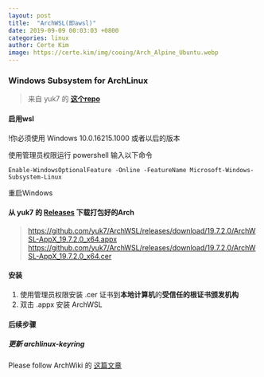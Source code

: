 ```yaml
---
layout:	post
title:	"ArchWSL(即awsl)"
date: 2019-09-09 00:03:03 +0800
categories: linux
author: Certe Kim
image: https://certe.kim/img/cooing/Arch_Alpine_Ubuntu.webp
---
```


### Windows Subsystem for ArchLinux
> 来自 yuk7 的 [**这个repo**](https://github.com/yuk7/ArchWSL)

#### 启用wsl
!你必须使用 Windows 10.0.16215.1000 或者以后的版本

使用管理员权限运行 powershell
输入以下命令
```
Enable-WindowsOptionalFeature -Online -FeatureName Microsoft-Windows-Subsystem-Linux
```

重启Windows

#### 从 yuk7 的 [**Releases**](https://github.com/yuk7/ArchWSL/releases) 下载打包好的Arch

> https://github.com/yuk7/ArchWSL/releases/download/19.7.2.0/ArchWSL-AppX_19.7.2.0_x64.appx
> https://github.com/yuk7/ArchWSL/releases/download/19.7.2.0/ArchWSL-AppX_19.7.2.0_x64.cer

#### 安装
1. 使用管理员权限安装 .cer 证书到**本地计算机**的**受信任的根证书颁发机构**
1. 双击 .appx 安装 ArchWSL

#### 后续步骤
##### 更新 archlinux-keyring
Please follow ArchWiki 的 [这篇文章](https://wiki.archlinux.org/index.php/Pacman/Package_signing)
